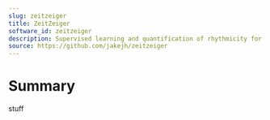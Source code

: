 ```yaml
---
slug: zeitzeiger
title: ZeitZeiger
software_id: zeitzeiger
description: Supervised learning and quantification of rhythmicity for high-dimensional, periodic data
source: https://github.com/jakejh/zeitzeiger
---
```


# Summary

stuff
